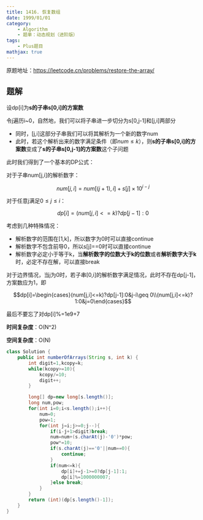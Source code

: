 ```yaml
---
title: 1416. 恢复数组
date: 1999/01/01
category: 
    - Algorithm
    - 题单：动态规划（进阶版）
tags:
    - Plus题目
mathjax: true
---
```

原题地址：https://leetcode.cn/problems/restore-the-array/

## 题解
设dp[i]为**s的子串s[0,i]的方案数**

令j遍历i~0，自然地，我们可以将子串进一步切分为s[0,j-1]和[j,i]两部分
- 同时，[j,i]这部分子串我们可以将其解析为一个新的数字num
- 此时，若这个解析出来的数字满足条件（即$num\leq k$），则**s的子串s[0,i]的方案数**变成了**s的子串s[0,j-1]的方案数**这个子问题

此时我们得到了一个基本的DP公式：

对于子串num[j,i]的解析数字：

$$num[j,i]=num[(j+1),i]+s[j]\times 10^{i-j}$$

对于任意j满足$0\leq j \leq i$：

$$dp[i]=(num[j,i]<=k)?dp[j-1]:0$$

考虑到几种特殊情况：
- 解析数字的范围在[1,k]，所以数字为0时可以直接continue
- 解析数字不包含前导0，所以s[j]==0时可以直接continue
- 解析数字必定小于等于k，当**解析数字的位数大于k的位数**或者**解析数字大于k**时，必定不存在解，可以直接break

对于边界情况，当j为0时，若子串[0,i]的解析数字满足情况，此时不存在dp[j-1]，方案数应为1，即

$$dp[i]=\begin{cases}(num[j,i]<=k)?dp[j-1]:0&j-i\geq 0\\(num[j,i]<=k)?1:0&j=0\end{cases}$$

最后不要忘了对dp[i]%=1e9+7

**时间复杂度**：O(N^2)

**空间复杂度**：O(N)

```java
class Solution {
    public int numberOfArrays(String s, int k) {
        int digit=1,kcopy=k;
        while(kcopy>=10){
            kcopy/=10;
            digit++;
        }

        long[] dp=new long[s.length()];
        long num,pow;
        for(int i=0;i<s.length();i++){
            num=0;
            pow=1;
            for(int j=i;j>=0;j--){
                if(i-j+1>digit)break;
                num=num+(s.charAt(j)-'0')*pow;
                pow*=10;
                if(s.charAt(j)=='0'||num==0){
                    continue;
                }
                if(num<=k){
                    dp[i]+=j-1>=0?dp[j-1]:1;
                    dp[i]%=1000000007;
                }else break;
            }
        }
        return (int)(dp[s.length()-1]);
    }
}
```
